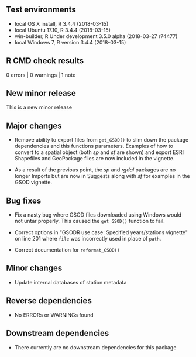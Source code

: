 ## Test environments  
* local OS X install, R 3.4.4 (2018-03-15)
* local Ubuntu 17.10, R 3.4.4 (2018-03-15)
* win-builder, R Under development 3.5.0 alpha (2018-03-27 r74477)
* local Windows 7, R version 3.4.4 (2018-03-15)

## R CMD check results

0 errors | 0 warnings | 1 note

## New minor release

This is a new minor release

## Major changes

- Remove ability to export files from `get_GSOD()` to slim down the package
dependencies and this functions parameters. Examples of how to convert to a
spatial object (both _sp_ and _sf_ are shown) and export ESRI Shapefiles and
GeoPackage files are now included in the vignette.

- As a result of the previous point, the _sp_ and _rgdal_ packages are no longer
Imports but are now in Suggests along with _sf_ for examples in the GSOD
vignette.

## Bug fixes

- Fix a nasty bug where GSOD files downloaded using Windows would not untar
properly. This caused the `get_GSOD()` function to fail.

- Correct options in "GSODR use case: Specified years/stations vignette" on line
201 where `file` was incorrectly used in place of `path`.

- Correct documentation for `reformat_GSOD()`

## Minor changes

- Update internal databases of station metadata

## Reverse dependencies

- No ERRORs or WARNINGs found

## Downstream dependencies

- There currently are no downstream dependencies for this package
